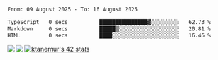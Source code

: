 <!--START_SECTION:waka-->

```txt
From: 09 August 2025 - To: 16 August 2025

TypeScript   0 secs          ███████████████▓░░░░░░░░░   62.73 %
Markdown     0 secs          █████▒░░░░░░░░░░░░░░░░░░░   20.81 %
HTML         0 secs          ████░░░░░░░░░░░░░░░░░░░░░   16.46 %
```

<!--END_SECTION:waka-->
<a href="https://github.com/anuraghazra/github-readme-stats">
  <img align="left" src="https://github-readme-stats.vercel.app/api?username=Tanesan&count_private=true&show_icons=true" />
<img align="left" src="https://github-readme-stats.vercel.app/api/top-langs/?username=Tanesan" />
</a>

[![ktanemur's 42 stats](https://badge42.vercel.app/api/v2/cl1wslf6s002109l771rng2w8/stats?cursusId=21&coalitionId=62)](https://github.com/JaeSeoKim/badge42)
